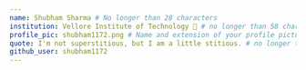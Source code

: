 ```yaml
---
name: Shubham Sharma # No longer than 28 characters
institution: Vellore Institute of Technology 🚩 # no longer than 58 characters
profile_pic: shubham1172.png # Name and extension of your profile picture(ex. mona.png) The picture must be squared and 544px on width and height.
quote: I'm not superstitious, but I am a little stitious. # no longer than 100 characters, avoid using quotes(") to guarantee the format remains the same.
github_user: shubham1172
---
```

